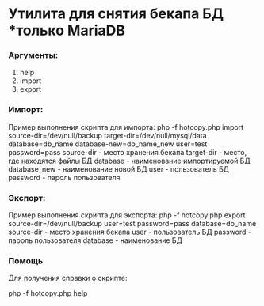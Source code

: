 # Утилита для снятия бекапа БД *только MariaDB

### Аргументы:
1. help
2. import
3. export

### Импорт:
Пример выполнения скрипта для импорта:
  php -f hotcopy.php import source-dir=/dev/null/backup target-dir=/dev/null/mysql/data database=db_name database-new=db_name_new     user=test password=pass 
  source-dir - место хранения бекапа
  target-dir - место, где находятся файлы БД
  database - наименование импортируемой БД
  database_new - наименование новой БД
  user - пользователь БД
  password -  пароль пользователя

### Экспорт:
Пример выполнения скрипта для экспорта:
  php -f hotcopy.php export source-dir=/dev/null/backup user=test password=pass database=db_name
  source-dir - место хранения бекапа
  user - пользователь БД
  password - пароль пользователя
  database - наименование БД 

### Помощь
Для получения справки о скрипте:

  php -f hotcopy.php help
